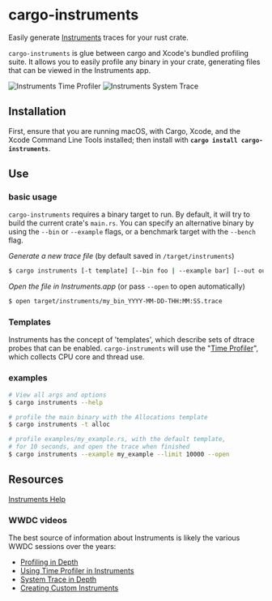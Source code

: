 # cargo-instruments

Easily generate [Instruments] traces for your rust crate.

`cargo-instruments` is glue between cargo and Xcode's bundled profiling suite.
It allows you to easily profile any binary in your crate, generating files
that can be viewed in the Instruments app.

![Instruments Time Profiler](https://raw.githubusercontent.com/cmyr/cargo-instruments/screenshots/instruments_time1.png)
![Instruments System Trace](https://raw.githubusercontent.com/cmyr/cargo-instruments/screenshots/instruments_sys1.png)

## Installation

First, ensure that you are running macOS, with Cargo, Xcode, and the Xcode Command Line
Tools installed; then install with **`cargo install cargo-instruments`**.

## Use

### basic usage

`cargo-instruments` requires a binary target to run. By default, it will try to
build the current crate's `main.rs`. You can specify an alternative binary by
using the `--bin` or `--example` flags, or a benchmark target with the `--bench`
flag.

_Generate a new trace file_ (by default saved in `/target/instruments`)

```sh
$ cargo instruments [-t template] [--bin foo | --example bar] [--out out_file]
```

_Open the file in Instruments.app_ (or pass `--open` to open automatically)

```sh
$ open target/instruments/my_bin_YYYY-MM-DD-THH:MM:SS.trace
```

### Templates

Instruments has the concept of 'templates', which describe sets of dtrace probes
that can be enabled. `cargo-instruments` will use the "[Time Profiler][Time
Profiler]", which collects CPU core and thread use.


### examples

```sh
# View all args and options
$ cargo instruments --help
```

```sh
# profile the main binary with the Allocations template
$ cargo instruments -t alloc
```

```sh
# profile examples/my_example.rs, with the default template,
# for 10 seconds, and open the trace when finished
$ cargo instruments --example my_example --limit 10000 --open
```

## Resources

[Instruments Help][Instruments]

### WWDC videos

The best source of information about Instruments is likely the various WWDC
sessions over the years:

- [Profiling in Depth](https://developer.apple.com/videos/play/wwdc2015/412/)
- [Using Time Profiler in Instruments](https://developer.apple.com/videos/play/wwdc2016/418/)
- [System Trace in Depth](https://developer.apple.com/videos/play/wwdc2016/411/)
- [Creating Custom Instruments](https://developer.apple.com/videos/play/wwdc2018/410/)





[Instruments]: https://help.apple.com/instruments/mac/10.0/
[Time Profiler]: https://help.apple.com/instruments/mac/10.0/#/dev44b2b437
